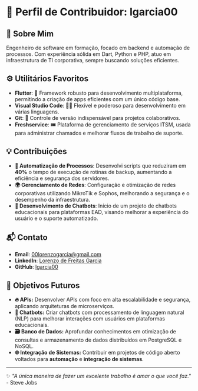 # 🌟 Perfil de Contribuidor: **lgarcia00**

## 👤 Sobre Mim
Engenheiro de software em formação, focado em backend e automação de processos. Com experiência sólida em Dart, Python e PHP, atuo em infraestrutura de TI corporativa, sempre buscando soluções eficientes.

## ⚙️ Utilitários Favoritos
- **Flutter**: 🚀 Framework robusto para desenvolvimento multiplataforma, permitindo a criação de apps eficientes com um único código base.
- **Visual Studio Code**:  👨‍💻  Flexível e poderoso para desenvolvimento em várias linguagens.
- **Git**:  📁  Controle de versão indispensável para projetos colaborativos.
- **Freshservice**: 🎟️ Plataforma de gerenciamento de serviços ITSM, usada para administrar chamados e melhorar fluxos de trabalho de suporte.

## 💡 Contribuições
- **🔄 Automatização de Processos**: Desenvolvi scripts que reduziram em **40%** o tempo de execução de rotinas de backup, aumentando a eficiência e segurança dos servidores.
- **🌍 Gerenciamento de Redes**: Configuração e otimização de redes corporativas utilizando MikroTik e Sophos, melhorando a segurança e o desempenho da infraestrutura.
- **🤖 Desenvolvimento de Chatbots**: Início de um projeto de chatbots educacionais para plataformas EAD, visando melhorar a experiência do usuário e o suporte automatizado.

## 📬 Contato
- **Email**: [00lorenzogarcia@gmail.com](mailto:00lorenzogarcia@gmail.com)
- **LinkedIn**: [Lorenzo de Freitas Garcia](https://www.linkedin.com/in/lorenzo-de-freitas-garcia-142590294/)
- **GitHub**: [lgarcia00](https://github.com/lgarcia00)

## 🎯 Objetivos Futuros
- **🔥 APIs:** Desenvolver APIs com foco em alta escalabilidade e segurança, aplicando arquiteturas de microserviços.
- **🤖 Chatbots:** Criar chatbots com processamento de linguagem natural (NLP) para melhorar interações com usuários em plataformas educacionais.
- **🗃️ Banco de Dados:** Aprofundar conhecimentos em otimização de consultas e armazenamento de dados distribuídos em PostgreSQL e NoSQL.
- **🌐 Integração de Sistemas:** Contribuir em projetos de código aberto voltados para **automação** e **integração de sistemas**.

---

✨ *"A única maneira de fazer um excelente trabalho é amar o que você faz."* - Steve Jobs
